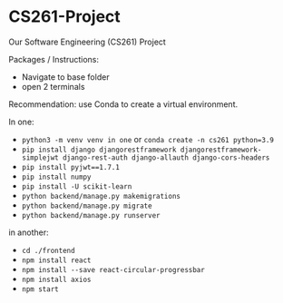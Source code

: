 # CS261-Project

Our Software Engineering (CS261) Project

Packages / Instructions:

- Navigate to base folder
- open 2 terminals

Recommendation: use Conda to create a virtual environment.

In one:

- `python3 -m venv venv in one` or `conda create -n cs261 python=3.9`
- `pip install django djangorestframework djangorestframework-simplejwt django-rest-auth django-allauth django-cors-headers`
- `pip install pyjwt==1.7.1`
- `pip install numpy`
- `pip install -U scikit-learn`
- `python backend/manage.py makemigrations`
- `python backend/manage.py migrate`
- `python backend/manage.py runserver`

in another:

- `cd ./frontend`
- `npm install react`
- `npm install --save react-circular-progressbar`
- `npm install axios`
- `npm start`

